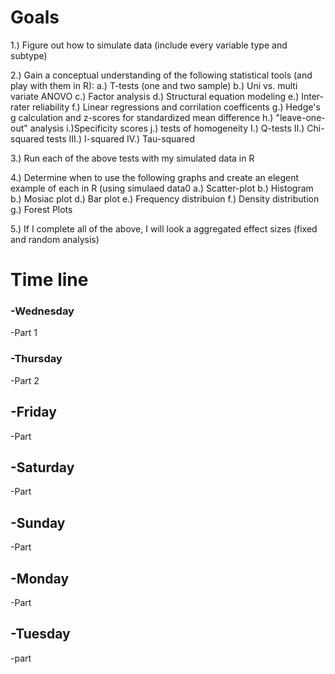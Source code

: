 # Goals


1.) Figure out how to simulate data (include every variable type and subtype)

2.) Gain a conceptual understanding of the following statistical tools (and play with them in R):
  a.) T-tests (one and two sample)
  b.) Uni vs. multi variate ANOVO
  c.) Factor analysis
  d.) Structural equation modeling
  e.) Inter-rater reliability
  f.) Linear regressions and corrilation coefficents
  g.) Hedge's g calculation and z-scores for standardized mean difference
  h.) "leave-one-out" analysis
  i.)Specificity scores
  j.) tests of homogeneity
    I.) Q-tests
    II.) Chi-squared tests
    III.) I-squared
    IV.) Tau-squared

3.) Run each of the above tests with my simulated data in R

4.) Determine when to use the following graphs and create an elegent example of each in R (using simulaed data0
  a.) Scatter-plot
  b.) Histogram
  b.) Mosiac plot
  d.) Bar plot
  e.) Frequency distribuion
  f.) Density distribution
  g.) Forest Plots
  
5.) If I complete all of the above, I will look a aggregated effect sizes (fixed and random analysis)



# Time line


### -Wednesday
  -Part 1
  
### -Thursday
  -Part 2
  
## -Friday
  -Part
  
## -Saturday
  -Part
  
## -Sunday
  -Part
  
## -Monday
  -Part
  
## -Tuesday
  -part

